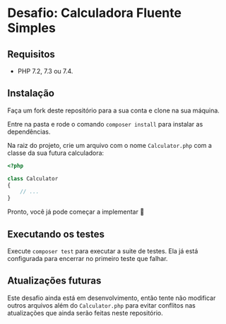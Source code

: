 # Desafio: Calculadora Fluente Simples

## Requisitos

- PHP 7.2, 7.3 ou 7.4.

## Instalação

Faça um fork deste repositório para a sua conta e clone na sua máquina.

Entre na pasta e rode o comando `composer install` para instalar as dependências.

Na raiz do projeto, crie um arquivo com o nome `Calculator.php` com a classe da sua futura calculadora:
```php
<?php

class Calculator
{
    // ...
}
```

Pronto, você já pode começar a implementar 🚀

## Executando os testes

Execute `composer test` para executar a suite de testes. Ela já está configurada para encerrar no primeiro teste que falhar.

## Atualizações futuras

Este desafio ainda está em desenvolvimento, então tente não modificar outros arquivos além do `Calculator.php` para evitar conflitos nas atualizações que ainda serão feitas neste repositório.
